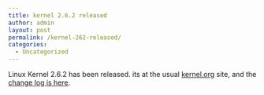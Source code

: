 ```yaml
---
title: kernel 2.6.2 released
author: admin
layout: post
permalink: /kernel-262-released/
categories:
  - Uncategorized
---
```

Linux Kernel 2.6.2 has been released. its at the usual [kernel.org][1] site, and the [change log is here][2].

 [1]: http://www.kernel.org
 [2]: http://www.kernel.org/pub/linux/kernel/v2.6/ChangeLog-2.6.2